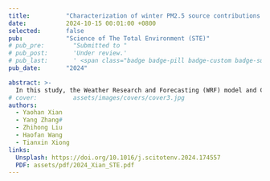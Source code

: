 ```yaml
---
title:          "Characterization of winter PM2.5 source contributions and impacts of meteorological conditions and anthropogenic emission changes in the Sichuan Basin, 2002–2020"
date:           2024-10-15 00:01:00 +0800
selected:       false
pub:            "Science of The Total Environment (STE)"
# pub_pre:        "Submitted to "
# pub_post:       'Under review.'
# pub_last:       ' <span class="badge badge-pill badge-custom badge-success">Spotlight</span>'
pub_date:       "2024"

abstract: >-
  In this study, the Weather Research and Forecasting (WRF) model and Community Multiscale Air Quality–Integrated Source Apportionment Method (CMAQ–ISAM) were utilized, which were integrated with the Multiresolution Emission Inventory for China (MEIC) emission inventory, to simulate winter PM<sub>2.5</sub> concentrations, regional transport, and changes in emission source contributions in the Sichuan basin (SCB) from 2002 to 2020, considering variations in meteorological conditions and anthropogenic emissions. The results indicated a gradual decrease in the basin's winter average PM<sub>2.5</sub> concentration from 300 μg/m3 to 120 μg/m3, with the most significant decrease occurring after 2014, reflecting the actual impact of China's air pollution control measures. Spatially, the main pollution area shifted from Chongqing to Chengdu and the western basin. The sources of PM<sub>2.5</sub> at the eastern and western margins of the basin have remained stable and have been dominated by local emissions for many years, while the sources of PM<sub>2.5</sub> in the central part of the basin have evolved from a multiregional co-influenced source during the early period to a high proportion of local emissions; except for boundary condition sources, residential sources were the main PM<sub>2.5</sub> sources in the basin (approximately 29.70 %), followed by industrial sources (approximately 14.11 %). Industrial sources exhibited higher contributions in Chengdu and Chongqing and gradually stabilized with residential sources over the years, while residential sources dominated in the eastern and western parts of the basin and exhibited a declining trend. Meteorological conditions exacerbated pollution in the whole basin from 2008 to 2014, especially in the west (21–40 μg/m3). The eastern basin and Chongqing exhibited more years with alleviated meteorological pollution, including a 40+ μg/m3 decrease in Chongqing from 2002 to 2005. Reduced anthropogenic emissions alleviated annual pollution levels, with a greater reduction (> −20 μg/m3) after 2011 due to pollution control measures.
# cover:          assets/images/covers/cover3.jpg
authors:
  - Yaohan Xian
  - Yang Zhang#
  - Zhihong Liu
  - Haofan Wang
  - Tianxin Xiong
links:
  Unsplash: https://doi.org/10.1016/j.scitotenv.2024.174557
  PDF: assets/pdf/2024_Xian_STE.pdf
---
```

